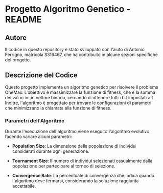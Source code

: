 # Progetto Algoritmo Genetico - README

## Autore
Il codice in questo repository è stato sviluppato con l'aiuto di Antonio Ferrigno, matricola S316467, che ha contribuito in alcune sezioni specifiche del progetto.

## Descrizione del Codice
Questo progetto implementa un algoritmo genetico per risolvere il problema OneMax. L'obiettivo è massimizzare la funzione di fitness, che è la somma dei valori in un vettore binario, cercando di ottenere tutti i bit impostati a 1. Inoltre, l'algoritmo è progettato per trovare le configurazioni di parametri che minimizzano la chiamata alla funzione di fitness.

### Parametri dell'Algoritmo
Durante l'esecuzione dell'algoritmo,viene eseguito l'algoritmo evolutivo facendo variare alcuni parametri:

- **Population Size**: La dimensione della popolazione di individui considerati durante ogni generazione.

- **Tournament Size**: Il numero di individui selezionati casualmente dalla popolazione per partecipare al torneo di selezione.

- **Convergence Rate**: La percentuale di convergenza che indica quando l'algoritmo deve fermarsi, considerando la soluzione raggiunta accettabile.

